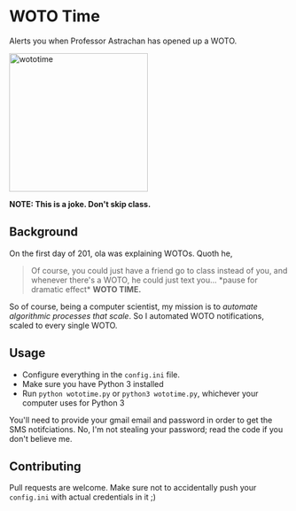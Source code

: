 # WOTO Time
Alerts you when Professor Astrachan has opened up a WOTO.

<img src="https://user-images.githubusercontent.com/10100323/46890495-0ce93a00-ce35-11e8-81c1-8a2940263245.jpg" alt="wototime" width="250"/>

**NOTE: This is a joke. Don't skip class.**

## Background

On the first day of 201, ola was explaining WOTOs. Quoth he,

> Of course, you could just have a friend go to class instead of you, and whenever there's a WOTO, he could just text you... \*pause for dramatic effect\* **WOTO TIME.**

So of course, being a computer scientist, my mission is to *automate algorithmic processes that scale*. So I automated WOTO notifications, scaled to every single WOTO.


## Usage

* Configure everything in the `config.ini` file.
* Make sure you have Python 3 installed
* Run `python wototime.py` or `python3 wototime.py`, whichever your computer uses for Python 3

You'll need to provide your gmail email and password in order to get the SMS notifciations. No, I'm not stealing your password; read the code if you don't believe me.

## Contributing

Pull requests are welcome. Make sure not to accidentally push your `config.ini` with actual credentials in it ;)
